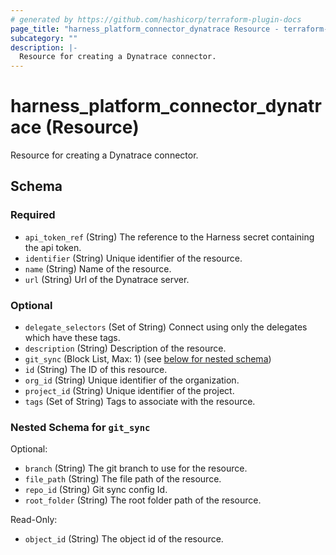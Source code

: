 ```yaml
---
# generated by https://github.com/hashicorp/terraform-plugin-docs
page_title: "harness_platform_connector_dynatrace Resource - terraform-provider-harness"
subcategory: ""
description: |-
  Resource for creating a Dynatrace connector.
---
```


# harness_platform_connector_dynatrace (Resource)

Resource for creating a Dynatrace connector.



<!-- schema generated by tfplugindocs -->
## Schema

### Required

- `api_token_ref` (String) The reference to the Harness secret containing the api token.
- `identifier` (String) Unique identifier of the resource.
- `name` (String) Name of the resource.
- `url` (String) Url of the Dynatrace server.

### Optional

- `delegate_selectors` (Set of String) Connect using only the delegates which have these tags.
- `description` (String) Description of the resource.
- `git_sync` (Block List, Max: 1) (see [below for nested schema](#nestedblock--git_sync))
- `id` (String) The ID of this resource.
- `org_id` (String) Unique identifier of the organization.
- `project_id` (String) Unique identifier of the project.
- `tags` (Set of String) Tags to associate with the resource.

<a id="nestedblock--git_sync"></a>
### Nested Schema for `git_sync`

Optional:

- `branch` (String) The git branch to use for the resource.
- `file_path` (String) The file path of the resource.
- `repo_id` (String) Git sync config Id.
- `root_folder` (String) The root folder path of the resource.

Read-Only:

- `object_id` (String) The object id of the resource.


